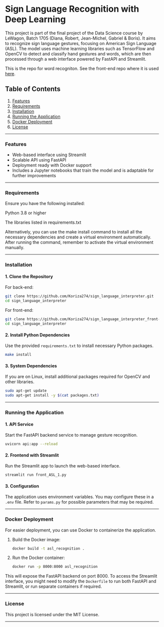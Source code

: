 # Sign Language Recognition with Deep Learning

This project is part of the final project of the Data Science course by LeWagon, Batch 1705 (Diana, Robert, Jean-Michel, Gabriel & Boris). It aims to recognize sign language gestures, focusing on American Sign Language (ASL). The model uses machine learning libraries such as TensorFlow and OpenCV to detect and classify hand gestures and words, which are then processed through a web interface powered by FastAPI and Streamlit.

This is the repo for word recogniton. See the front-end repo where it is used [here](https://github.com/Koriza274/sign_language_interpreter_front-end). 


## Table of Contents

1. [Features](#features)
2. [Requirements](#requirements)
3. [Installation](#installation)
4. [Running the Application](#running-the-application)
5. [Docker Deployment](#docker-deployment)
6. [License](#license)

---

### Features

- Web-based interface using Streamlit
- Scalable API using FastAPI
- Deployment ready with Docker support
- Includes a Jupyter notebooks that train the model and is adaptable for further improvements

---

### Requirements

Ensure you have the following installed:

Python 3.8 or higher

The libraries listed in requirements.txt

Alternatively, you can use the make install command to install all the necessary dependencies and create a virtual environment automatically. After running the command, remember to activate the virtual environment manually.

---

### Installation

#### 1. Clone the Repository
For back-end:
```bash
git clone https://github.com/Koriza274/sign_language_interpreter.git
cd sign_language_interpreter
```
For front-end:
```bash
git clone https://github.com/Koriza274/sign_language_interpreter_front-end.git
cd sign_language_interpreter
```

#### 2. Install Python Dependencies

Use the provided `requirements.txt` to install necessary Python packages.

```bash
make install
```


#### 3. System Dependencies

If you are on Linux, install additional packages required for OpenCV and other libraries.

```bash
sudo apt-get update
sudo apt-get install -y $(cat packages.txt)
```

---

### Running the Application

#### 1. API Service

Start the FastAPI backend service to manage gesture recognition.

```bash
uvicorn api:app --reload
```

#### 2. Frontend with Streamlit

Run the Streamlit app to launch the web-based interface.

```bash
streamlit run front_ASL_1.py
```

#### 3. Configuration

The application uses environment variables. You may configure these in a `.env` file. Refer to `params.py` for possible parameters that may be required.

---

### Docker Deployment

For easier deployment, you can use Docker to containerize the application.

1. Build the Docker image:

    ```bash
    docker build -t asl_recognition .
    ```

2. Run the Docker container:

    ```bash
    docker run -p 8000:8000 asl_recognition
    ```

This will expose the FastAPI backend on port 8000. To access the Streamlit interface, you might need to modify the `Dockerfile` to run both FastAPI and Streamlit, or run separate containers if required.

---

### License

This project is licensed under the MIT License. 

---
